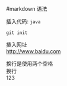 #markdown 语法

插入代码:
`java`

```shell
git init
```

插入网址  
<http://www.baidu.com>

换行是使用两个空格  
换行  
123


